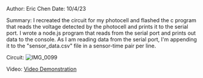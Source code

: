 Author: Eric Chen
Date: 10/4/23

Summary: I recreated the circuit for my photocell and flashed the c program that reads the voltage detected by the photocell and prints it to the serial port. I wrote a node.js program that reads from the serial port and prints out data to the console. As I am reading data from the serial port, I'm appending it to the "sensor_data.csv" file in a sensor-time pair per line.

Circuit: ![IMG_0099](https://github.com/BU-EC444/Chen-Eric/assets/98416392/18a9a349-78f4-4ab8-aa48-45f399f29d71)

Video: [Video Demonstration](https://drive.google.com/file/d/1Y9WuNzoArwL80-Xlio4AZqZRrZApYl4l/view?usp=drive_link)
